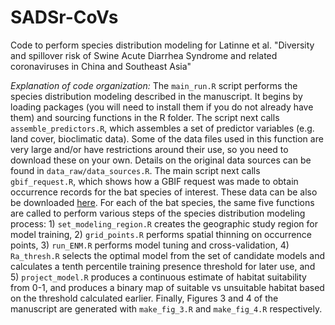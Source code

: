 # SADSr-CoVs
Code to perform species distribution modeling for Latinne et al. "Diversity and spillover risk of Swine Acute Diarrhea Syndrome and related coronaviruses in China and Southeast Asia"

*Explanation of code organization:*
The `main_run.R` script performs the species distribution modeling described in 
the manuscript. It begins by loading packages (you will need to install them if 
you do not already have them) and sourcing functions in the R folder. The script 
next calls `assemble_predictors.R`, which assembles a set of predictor variables
(e.g. land cover, bioclimatic data). Some of the data files used in this 
function are very large and/or have restrictions around their use, so you need 
to download these on your own. Details on the original data sources can be found 
in `data_raw/data_sources.R`. The main script next calls `gbif_request.R`, which 
shows how a GBIF request was made to obtain occurrence records for the bat 
species of interest. These data can be also be downloaded 
[here](https://doi.org/10.15468/dl.5xmk3k). For each of the bat species, the 
same five functions are called to perform various steps of the species 
distribution modeling process: 1) `set_modeling_region.R` creates the geographic
study region for model training, 2) `grid_points.R` performs spatial thinning on 
occurrence points, 3) `run_ENM.R` performs model tuning and cross-validation, 4) 
`Ra_thresh.R` selects the optimal model from the set of candidate models and 
calculates a tenth percentile training presence threshold for later use, and 5) 
`project_model.R` produces a continuous estimate of habitat suitability from 
0-1, and produces a binary map of suitable vs unsuitable habitat based on the 
threshold calculated earlier. Finally, Figures 3 and 4 of the manuscript are 
generated with `make_fig_3.R` and `make_fig_4.R` respectively.